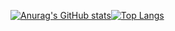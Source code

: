 [![Anurag's GitHub stats](https://github-readme-stats.vercel.app/api?username=RobsonTotti&count_private=true&show_icons=true&theme=tokyonight)](https://github.com/anuraghazra/github-readme-stats)[![Top Langs](https://github-readme-stats.vercel.app/api/top-langs/?username=RobsonTotti&layout=compact&count_private=true&show_icons=true&theme=tokyonight&langs_count=5)](https://github.com/anuraghazra/github-readme-stats)

